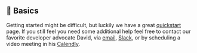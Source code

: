 ## 🍼 Basics

Getting started might be difficult, but luckily we have a great [quickstart](../../getting_started/quickstart.ipynb) page. If you still feel you need some additional help feel free to contact our favorite developer advocate David, via [email](mailto:david@argilla.io), [Slack](https://join.slack.com/t/rubrixworkspace/shared_invite/zt-whigkyjn-a3IUJLD7gDbTZ0rKlvcJ5g), or by scheduling a video meeting in his [Calendly](https://calendly.com/argumentation-at-argilla/30min).
